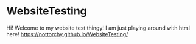 # WebsiteTesting
Hi! Welcome to my website test thingy! I am just playing around with html here!
https://nottorchy.github.io/WebsiteTesting/
